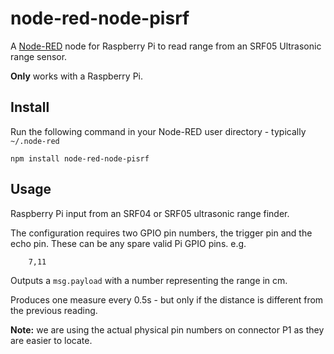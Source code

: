 node-red-node-pisrf
===================

A <a href="http://nodered.org" target="_new">Node-RED</a> node for Raspberry Pi
to read range from an SRF05 Ultrasonic range sensor.

**Only** works with a Raspberry Pi.

Install
-------

Run the following command in your Node-RED user directory - typically `~/.node-red`

    npm install node-red-node-pisrf

Usage
-----

Raspberry Pi input from an SRF04 or SRF05 ultrasonic range finder.

The configuration requires two GPIO pin numbers, the trigger pin and the echo pin.
These can be any spare valid Pi GPIO pins. e.g.

        7,11

Outputs a `msg.payload` with a number representing the range in cm.

Produces one measure every 0.5s - but only if the distance is different from the previous reading.

**Note:** we are using the actual physical pin numbers on connector P1 as they are easier to locate.
